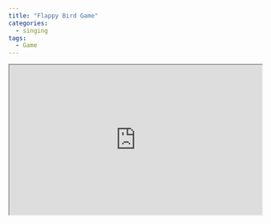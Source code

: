 ```yaml
---
title: "Flappy Bird Game"
categories:
  - singing
tags:
  - Game
---
```


<iframe
  src="https://studio.code.org/projects/flappy/2L7UrI4QBRYhS_PSeQx6MsX8APvxwFRtf_0YaVGcxlw"
  style="width:100%; height:300px;"
></iframe>
